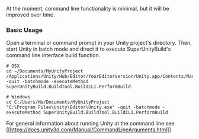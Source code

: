 At the moment, command line functionality is minimal, but it will be improved over time.

### Basic Usage

Open a terminal or command prompt in your Unity project's directory. Then, start Unity in batch mode and direct it to execute SuperUnityBuild's command line interface build function.

```shell
# OSX
cd ~/Documents/MyUnityProject
/Applications/Unity/Hub/Editor/YourEditorVersion/Unity.app/Contents/MacOS/Unity -quit -batchmode -executeMethod SuperUnityBuild.BuildTool.BuildCLI.PerformBuild

# Windows
cd C:/Users/Me/Documents/MyUnityProject
"C:\Program Files\Unity\Editor\Unity.exe" -quit -batchmode -executeMethod SuperUnityBuild.BuildTool.BuildCLI.PerformBuild
```

For general information about running Unity at the command line see [[https://docs.unity3d.com/Manual/CommandLineArguments.html]]
